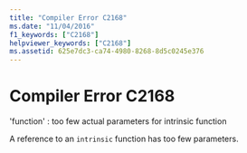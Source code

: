 ```yaml
---
title: "Compiler Error C2168"
ms.date: "11/04/2016"
f1_keywords: ["C2168"]
helpviewer_keywords: ["C2168"]
ms.assetid: 625e7dc3-ca74-4980-8268-8d5c0245e376
---
```

# Compiler Error C2168

'function' : too few actual parameters for intrinsic function

A reference to an `intrinsic` function has too few parameters.
